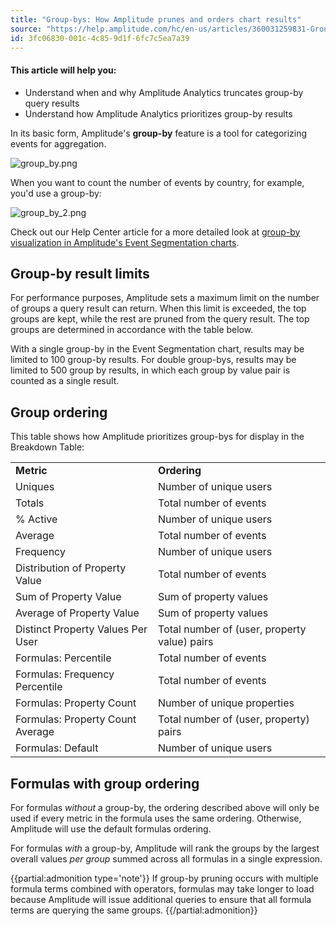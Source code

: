 ```yaml
---
title: "Group-bys: How Amplitude prunes and orders chart results"
source: "https://help.amplitude.com/hc/en-us/articles/360031259831-Group-bys-How-Amplitude-prunes-and-orders-chart-results"
id: 3fc06830-001c-4c85-9d1f-6fc7c5ea7a39
---
```


#### This article will help you:

* Understand when and why Amplitude Analytics truncates group-by query results
* Understand how Amplitude Analytics prioritizes group-by results

In its basic form, Amplitude's **group-by** feature is a tool for categorizing events for aggregation. 

![group_by.png](/docs/output/img/charts/group-by-png.png)

When you want to count the number of events by country, for example, you'd use a group-by:

![group_by_2.png](/docs/output/img/charts/group-by-2-png.png)  

Check out our Help Center article for a more detailed look at [group-by visualization in Amplitude's Event Segmentation charts](/docs/analytics/charts/build-charts-add-events).

## Group-by result limits

For performance purposes, Amplitude sets a maximum limit on the number of groups a query result can return. When this limit is exceeded, the top groups are kept, while the rest are pruned from the query result. The top groups are determined in accordance with the table below.

With a single group-by in the Event Segmentation chart, results may be limited to 100 group-by results. For double group-bys, results may be limited to 500 group by results, in which each group by value pair is counted as a single result.

## Group ordering

This table shows how Amplitude prioritizes group-bys for display in the Breakdown Table:

|  |  |
| --- | --- |
| **Metric** | **Ordering** |
| Uniques | Number of unique users |
| Totals | Total number of events |
| % Active | Number of unique users |
| Average | Total number of events |
| Frequency | Number of unique users |
| Distribution of Property Value | Total number of events |
| Sum of Property Value | Sum of property values |
| Average of Property Value | Sum of property values |
| Distinct Property Values Per User | Total number of (user, property value) pairs |
| Formulas: Percentile | Total number of events |
| Formulas: Frequency Percentile | Total number of events |
| Formulas: Property Count | Number of unique properties |
| Formulas: Property Count Average | Total number of (user, property) pairs |
| Formulas: Default | Number of unique users |

## Formulas with group ordering

For formulas *without* a group-by, the ordering described above will only be used if every metric in the formula uses the same ordering. Otherwise, Amplitude will use the default formulas ordering.

For formulas *with* a group-by, Amplitude will rank the groups by the largest overall values *per group* summed across all formulas in a single expression.

{{partial:admonition type='note'}}
 If group-by pruning occurs with multiple formula terms combined with operators, formulas may take longer to load because Amplitude will issue additional queries to ensure that all formula terms are querying the same groups.
{{/partial:admonition}}

